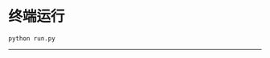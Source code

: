 # 终端运行

```shell
python run.py
```
***********************************************************************************************************************************************************************************************************************************************************************************************************************************************************************************